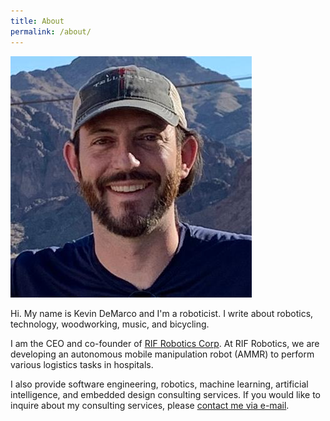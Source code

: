 ```yaml
---
title: About
permalink: /about/
---
```


![Kevin DeMarco](/assets/biking-face.jpg)

Hi. My name is Kevin DeMarco and I'm a roboticist. I write about robotics,
technology, woodworking, music, and bicycling.

I am the CEO and co-founder of [RIF Robotics
Corp](https://www.rifrobotics.com/). At RIF Robotics, we are developing an
autonomous mobile manipulation robot (AMMR) to perform various logistics tasks
in hospitals.

I also provide software engineering, robotics, machine learning, artificial
intelligence, and embedded design consulting services. If you would like to
inquire about my consulting services, please <a href="mailto:{{ site.email | encode_email }}" title="Contact me">contact me via e-mail</a>.
